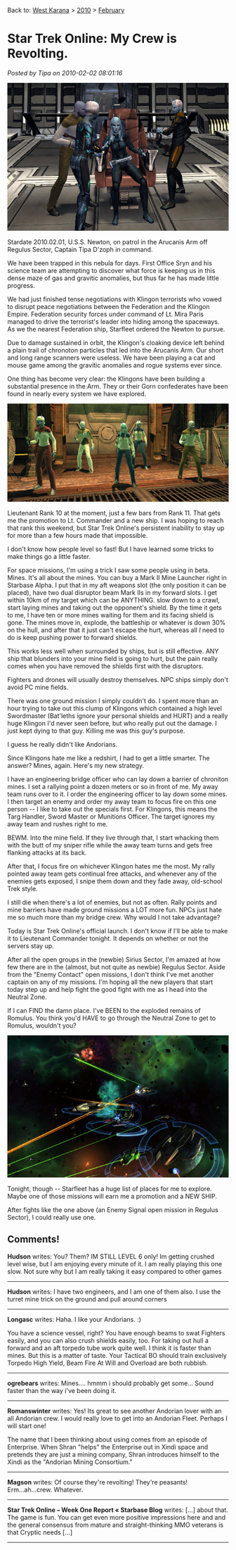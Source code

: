 Back to: [West Karana](/posts/westkarana.md) > [2010](/posts/2010/westkarana.md) > [February](./westkarana.md)
# Star Trek Online: My Crew is Revolting.

*Posted by Tipa on 2010-02-02 08:01:16*

![](../../../uploads/2010/02/GameClient-2010-01-31-10-46-03-97.jpg "A small disagreement in mission objectives leads to a tense situation")

Stardate 2010.02.01, U.S.S. Newton, on patrol in the Arucanis Arm off Regulus Sector, Captain Tipa D'zoph in command.

We have been trapped in this nebula for days. First Office Sryn and his science team are attempting to discover what force is keeping us in this dense maze of gas and gravitic anomalies, but thus far he has made little progress. 

We had just finished tense negotiations with Klingon terrorists who vowed to disrupt peace negotiations between the Federation and the Klingon Empire. Federation security forces under command of Lt. Mira Paris managed to drive the terrorist's leader into hiding among the spaceways. As we the nearest Federation ship, Starfleet ordered the Newton to pursue.

Due to damage sustained in orbit, the Klingon's cloaking device left behind a plain trail of chronoton particles that led into the Arucanis Arm. Our short and long range scanners were useless. We have been playing a cat and mouse game among the gravitic anomalies and rogue systems ever since.

One thing has become very clear: the Klingons have been building a substantial presence in the Arm. They or their Gorn confederates have been found in nearly every system we have explored.

![](../../../uploads/2010/02/GameClient-2010-01-30-14-12-24-63.jpg "Andorian Cheerleading Squad")

Lieutenant Rank 10 at the moment, just a few bars from Rank 11. That gets me the promotion to Lt. Commander and a new ship. I was hoping to reach that rank this weekend, but Star Trek Online's persistent inability to stay up for more than a few hours made that impossible.

I don't know how people level so fast! But I have learned some tricks to make things go a little faster.

For space missions, I'm using a trick I saw some people using in beta. Mines. It's all about the mines. You can buy a Mark II Mine Launcher right in Starbase Alpha. I put that in my aft weapons slot (the only position it can be placed), have two dual disruptor beam Mark IIs in my forward slots. I get within 10km of my target which can be ANYTHING. slow down to a crawl, start laying mines and taking out the opponent's shield. By the time it gets to me, I have ten or more mines waiting for them and its facing shield is gone. The mines move in, explode, the battleship or whatever is down 30% on the hull, and after that it just can't escape the hurt, whereas all *I* need to do is keep pushing power to forward shields.

This works less well when surrounded by ships, but is still effective. ANY ship that blunders into your mine field is going to hurt, but the pain really comes when you have removed the shields first with the disruptors.

Fighters and drones will usually destroy themselves. NPC ships simply don't avoid PC mine fields.

There was one ground mission I simply couldn't do. I spent more than an hour trying to take out this clump of Klingons which contained a high level Swordmaster (Bat'leths ignore your personal shields and HURT) and a really huge Klingon I'd never seen before, but who really put out the damage. I just kept dying to that guy. Killing me was this guy's purpose.

I guess he really didn't like Andorians.

Since Klingons hate me like a redshirt, I had to get a little smarter. The answer? Mines, again. Here's my new strategy.

I have an engineering bridge officer who can lay down a barrier of chroniton mines. I set a rallying point a dozen meters or so in front of me. My away team runs over to it. I order the engineering officer to lay down some mines. I then target an enemy and order my away team to focus fire on this one person -- I like to take out the specials first. For Klingons, this means the Targ Handler, Sword Master or Munitions Officer. The target ignores my away team and rushes right to me.

BEWM. Into the mine field. If they live through that, I start whacking them with the butt of my sniper rifle while the away team turns and gets free flanking attacks at its back.

After that, I focus fire on whichever Klingon hates me the most. My rally pointed away team gets continual free attacks, and whenever any of the enemies gets exposed, I snipe them down and they fade away, old-school Trek style.

I still die when there's a lot of enemies, but not as often. Rally points and mine barriers have made ground missions a LOT more fun. NPCs just hate me so much more than my bridge crew. Why would I not take advantage?

Today is Star Trek Online's official launch. I don't know if I'll be able to make it to Lieutenant Commander tonight. It depends on whether or not the servers stay up.

After all the open groups in the (newbie) Sirius Sector, I'm amazed at how few there are in the (almost, but not quite as newbie) Regulus Sector. Aside from the "Enemy Contact" open missions, I don't think I've met another captain on any of my missions. I'm hoping all the new players that start today step up and help fight the good fight with me as I head into the Neutral Zone.

If I can FIND the damn place. I've BEEN to the exploded remains of Romulus. You think you'd HAVE to go through the Neutral Zone to get to Romulus, wouldn't you?

![](../../../uploads/2010/02/GameClient-2010-02-01-22-03-34-96.jpg "Enemy Signal mission in Regulus. We actually survived this fight.")

Tonight, though -- Starfleet has a huge list of places for me to explore. Maybe one of those missions will earn me a promotion and a NEW SHIP.

After fights like the one above (an Enemy Signal open mission in Regulus Sector), I could really use one.
## Comments!

**Hudson** writes: You? Them? IM STILL LEVEL 6 only! Im getting crushed level wise, but I am enjoying every minute of it. I am really playing this one slow. Not sure why but I am really taking it easy compared to other games

---

**Hudson** writes: I have two engineers, and I am one of them also. I use the turret mine trick on the ground and pull around corners

---

**Longasc** writes: Haha. I like your Andorians. :)

You have a science vessel, right? You have enough beams to swat Fighters easily, and you can also crush shields easily, too. For taking out hull a forward and an aft torpedo tube work quite well. I think it is faster than mines. But this is a matter of taste. Your Tactical BO should train exclusively Torpedo High Yield, Beam Fire At Will and Overload are both rubbish.

---

**ogrebears** writes: Mines.... hmmm i should probably get some... Sound faster than the way i've been doing it.

---

**Romanswinter** writes: Yes! Its great to see another Andorian lover with an all Andorian crew. I would really love to get into an Andorian Fleet. Perhaps I will start one! 

The name that I been thinking about using comes from an episode of Enterprise. When Shran "helps" the Enterprise out in Xindi space and pretends they are just a mining company, Shran introduces himself to the Xindi as the "Andorian Mining Consortium."

---

**Magson** writes: Of course they're revolting! They're peasants! Erm...ah...crew. Whatever.

---

**Star Trek Online &#8211; Week One Report &laquo; Starbase Blog** writes: [...] about that. The game is fun. You can get even more positive impressions here and and the general consensus from mature and straight-thinking MMO veterans is that Cryptic needs [...]

---

